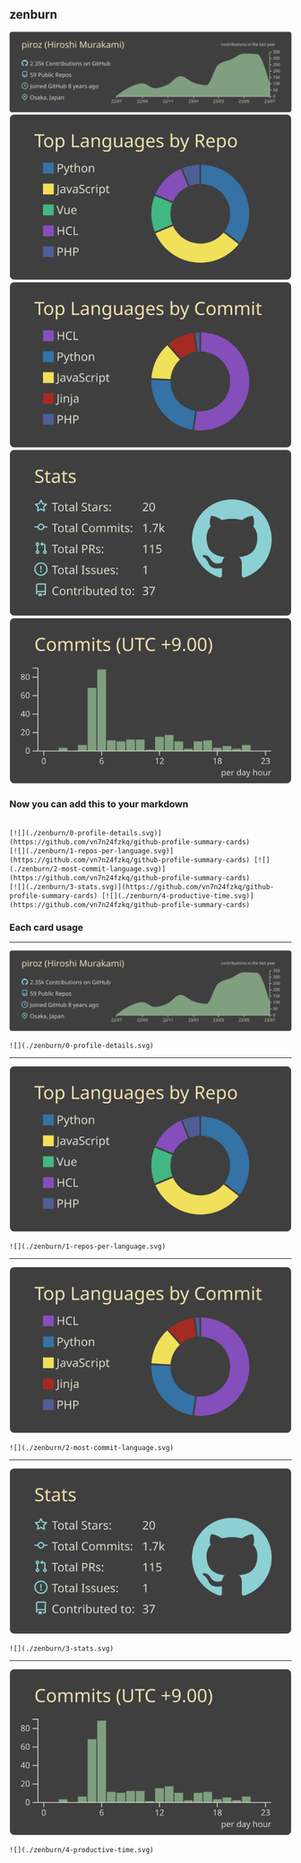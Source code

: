 ## zenburn

[![](./0-profile-details.svg)](https://github.com/vn7n24fzkq/github-profile-summary-cards)
[![](./1-repos-per-language.svg)](https://github.com/vn7n24fzkq/github-profile-summary-cards) [![](./2-most-commit-language.svg)](https://github.com/vn7n24fzkq/github-profile-summary-cards)
[![](./3-stats.svg)](https://github.com/vn7n24fzkq/github-profile-summary-cards) [![](./4-productive-time.svg)](https://github.com/vn7n24fzkq/github-profile-summary-cards)
### Now you can add this to your markdown
```

[![](./zenburn/0-profile-details.svg)](https://github.com/vn7n24fzkq/github-profile-summary-cards)
[![](./zenburn/1-repos-per-language.svg)](https://github.com/vn7n24fzkq/github-profile-summary-cards) [![](./zenburn/2-most-commit-language.svg)](https://github.com/vn7n24fzkq/github-profile-summary-cards)
[![](./zenburn/3-stats.svg)](https://github.com/vn7n24fzkq/github-profile-summary-cards) [![](./zenburn/4-productive-time.svg)](https://github.com/vn7n24fzkq/github-profile-summary-cards)

```

### Each card usage
---

![](./0-profile-details.svg)

```
![](./zenburn/0-profile-details.svg)
```

    

---

![](./1-repos-per-language.svg)

```
![](./zenburn/1-repos-per-language.svg)
```

    

---

![](./2-most-commit-language.svg)

```
![](./zenburn/2-most-commit-language.svg)
```

    

---

![](./3-stats.svg)

```
![](./zenburn/3-stats.svg)
```

    

---

![](./4-productive-time.svg)

```
![](./zenburn/4-productive-time.svg)
```

    
